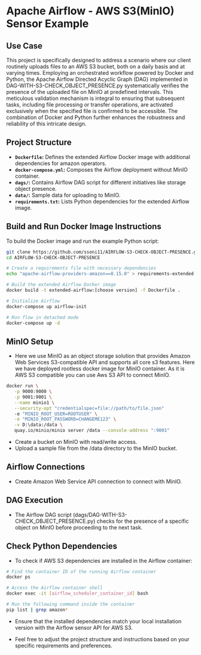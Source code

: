 <!--
#DAG-WITH-S3-CHECK_OBJECT_PRESENCE
-->
# Apache Airflow - AWS S3(MinIO) Sensor Example

## Use Case

This project is specifically designed to address a scenario where our client routinely uploads files to an AWS S3 bucket, both on a daily basis and at varying times. Employing an orchestrated workflow powered by Docker and Python, the Apache Airflow Directed Acyclic Graph (DAG) implemented in DAG-WITH-S3-CHECK_OBJECT_PRESENCE.py systematically verifies the presence of the uploaded file on MinIO at predefined intervals. This meticulous validation mechanism is integral to ensuring that subsequent tasks, including file processing or transfer operations, are activated exclusively when the specified file is confirmed to be accessible. The combination of Docker and Python further enhances the robustness and reliability of this intricate design.

## Project Structure

- **`Dockerfile`:** Defines the extended Airflow Docker image with additional dependencies for amazon operators.
- **`docker-compose.yml`:** Composes the Airflow deployment without MinIO container.
- **`dags/`:** Contains Airflow DAG script for different initiatives like storage object presence.
- **`data/`:** Sample data for uploading to MinIO.
- **`requirements.txt`:** Lists Python dependencies for the extended Airflow image.

## Build and Run Docker Image Instructions

To build the Docker image and run the example Python script:

```bash
git clone https://github.com/ssoni11/AIRFLOW-S3-CHECK-OBJECT-PRESENCE.git
cd AIRFLOW-S3-CHECK-OBJECT-PRESENCE

# Create a requirements file with necessary dependencies
echo "apache-airflow-providers-amazon==8.15.0" > requirements-extended.txt

# Build the extended Airflow Docker image
docker build -t extended-airflow:[choose version] -f Dockerfile .

# Initialize Airflow
docker-compose up airflow-init

# Run flow in detached mode
docker-compose up -d

```
<!--
# Pulling from Docker Hub
docker pull sagarsonidockerhub/docker-python-venv-executable
-->

## MinIO Setup

- Here we use MinIO as an object storage solution that provides Amazon Web Services S3-compatible API and supports all core s3 features. Here we have deployed rootless docker image for MinIO container. As it is AWS S3 compatible you can use Aws S3 API to connect MinIO.
```bash
docker run \
   -p 9000:9000 \
   -p 9001:9001 \
   --name minio1 \
   --security-opt "credentialspec=file://path/to/file.json"
   -e "MINIO_ROOT_USER=ROOTUSER" \
   -e "MINIO_ROOT_PASSWORD=CHANGEME123" \
   -v D:\data:/data \
   quay.io/minio/minio server /data --console-address ":9001"
```
- Create a bucket on MinIO with read/write access.
- Upload a sample file from the /data directory to the MinIO bucket.
  

## Airflow Connections
- Create Amazon Web Service API connection to connect with MinIO.

## DAG Execution
- The Airflow DAG script (dags/DAG-WITH-S3-CHECK_OBJECT_PRESENCE.py) checks for the presence of a specific object on MinIO before proceeding to the next task.

## Check Python Dependencies
- To check if AWS S3 dependencies are installed in the Airflow container:
```bash
# Find the container ID of the running Airflow container
docker ps

# Access the Airflow container shell
docker exec -it [airflow_scheduler_container_id] bash

# Run the following command inside the container
pip list | grep amazon*
```

- Ensure that the installed dependencies match your local installation version with the Airflow sensor API for AWS S3.

- Feel free to adjust the project structure and instructions based on your specific requirements and preferences.

